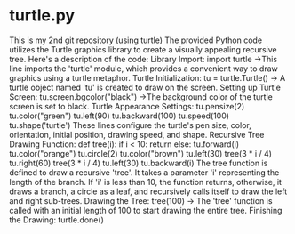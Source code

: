 # turtle.py
This is my 2nd git repository (using turtle)
The provided Python code utilizes the Turtle graphics library to create a visually appealing recursive tree. Here's a description of the code:
Library Import:
import turtle ->This line imports the 'turtle' module, which provides a convenient way to draw graphics using a turtle metaphor.
Turtle Initialization:
tu = turtle.Turtle() -> A turtle object named 'tu' is created to draw on the screen.
Setting up Turtle Screen:
tu.screen.bgcolor("black") ->The background color of the turtle screen is set to black.
Turtle Appearance Settings:
tu.pensize(2)
tu.color("green")
tu.left(90)
tu.backward(100)
tu.speed(100)
tu.shape('turtle')
These lines configure the turtle's pen size, color, orientation, initial position, drawing speed, and shape.
Recursive Tree Drawing Function:
def tree(i):
    if i < 10:
        return
    else:
        tu.forward(i)
        tu.color("orange")
        tu.circle(2)
        tu.color("brown")
        tu.left(30)
        tree(3 * i / 4)
        tu.right(60)
        tree(3 * i / 4)
        tu.left(30)
        tu.backward(i)
The tree function is defined to draw a recursive 'tree'. It takes a parameter 'i' representing the length of the branch. If 'i' is less than 10, the function returns, otherwise, it draws a branch, a circle as a leaf, and recursively calls itself to draw the left and right sub-trees.
Drawing the Tree:
tree(100) -> The 'tree' function is called with an initial length of 100 to start drawing the entire tree.
Finishing the Drawing:
turtle.done()

